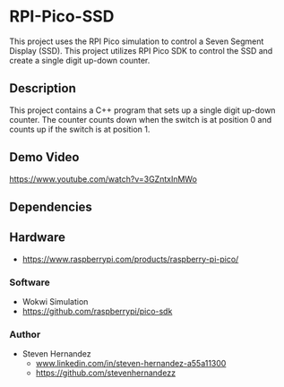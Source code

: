 # RPI-Pico-SSD
This project uses the RPI Pico simulation to control a Seven Segment Display (SSD). This project utilizes RPI Pico SDK to control the SSD and create a single digit up-down counter. 


## Description
This project contains a C++ program that sets up a single digit up-down counter. The counter counts down when the switch is at position 0 and counts up if the switch is at position 1. 

## Demo Video
https://www.youtube.com/watch?v=3GZntxInMWo

## Dependencies
## Hardware
* https://www.raspberrypi.com/products/raspberry-pi-pico/

### Software
* Wokwi Simulation
* https://github.com/raspberrypi/pico-sdk

### Author
* Steven Hernandez
  - www.linkedin.com/in/steven-hernandez-a55a11300
  - https://github.com/stevenhernandezz
